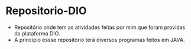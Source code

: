 # Repositorio-DIO
- Repositório onde tem as atividades feitas por mim que foram providas da plataforma DIO.
- A principio essse repositório terá diversos programas feitos em JAVA.